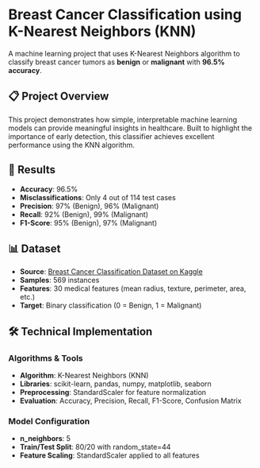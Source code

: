 # Breast Cancer Classification using K-Nearest Neighbors (KNN)

A machine learning project that uses K-Nearest Neighbors algorithm to classify breast cancer tumors as **benign** or **malignant** with **96.5% accuracy**.

## 📋 Project Overview

This project demonstrates how simple, interpretable machine learning models can provide meaningful insights in healthcare. Built to highlight the importance of early detection, this classifier achieves excellent performance using the KNN algorithm.

## 🎯 Results

- **Accuracy**: 96.5%
- **Misclassifications**: Only 4 out of 114 test cases
- **Precision**: 97% (Benign), 96% (Malignant)
- **Recall**: 92% (Benign), 99% (Malignant)
- **F1-Score**: 95% (Benign), 97% (Malignant)

## 📊 Dataset

- **Source**: [Breast Cancer Classification Dataset on Kaggle](https://www.kaggle.com/datasets/sahilnbajaj/cancer-classification/code)
- **Samples**: 569 instances
- **Features**: 30 medical features (mean radius, texture, perimeter, area, etc.)
- **Target**: Binary classification (0 = Benign, 1 = Malignant)

## 🛠️ Technical Implementation

### Algorithms & Tools
- **Algorithm**: K-Nearest Neighbors (KNN)
- **Libraries**: scikit-learn, pandas, numpy, matplotlib, seaborn
- **Preprocessing**: StandardScaler for feature normalization
- **Evaluation**: Accuracy, Precision, Recall, F1-Score, Confusion Matrix

### Model Configuration
- **n_neighbors**: 5
- **Train/Test Split**: 80/20 with random_state=44
- **Feature Scaling**: StandardScaler applied to all features


